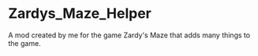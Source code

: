 # Zardys_Maze_Helper
A mod created by me for the game Zardy's Maze that adds many things to the game.
